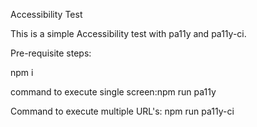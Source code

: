 Accessibility Test

This is a simple Accessibility test with pa11y and pa11y-ci.

Pre-requisite steps:

npm i

command to execute single screen:npm run pa11y

Command to execute multiple URL's: npm run pa11y-ci





